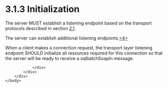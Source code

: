 <html dir="LTR" xmlns:mshelp="http://msdn.microsoft.com/mshelp" xmlns:ddue="http://ddue.schemas.microsoft.com/authoring/2003/5" xmlns:xlink="http://www.w3.org/1999/xlink" xmlns:tool="http://www.microsoft.com/tooltip">
    <head>
        <meta http-equiv="Content-Type" content="text/html; CHARSET=utf-8"></meta>
        <meta name="save" content="history"></meta>
        <title>3.1.3 Initialization</title>
        <xml>
            <mshelp:toctitle title="3.1.3 Initialization"></mshelp:toctitle>
            <mshelp:rltitle title="[MS-SSNWS]: Initialization"></mshelp:rltitle>
            <mshelp:keyword index="A" term="993e3788-ced0-4ee0-8c42-24ac6f7644c6"></mshelp:keyword>
            <mshelp:attr name="DCSext.ContentType" value="open specification"></mshelp:attr>
            <mshelp:attr name="AssetID" value="993e3788-ced0-4ee0-8c42-24ac6f7644c6"></mshelp:attr>
            <mshelp:attr name="TopicType" value="kbRef"></mshelp:attr>
            <mshelp:attr name="DCSext.Title" value="[MS-SSNWS]: Initialization" />
        </xml>
    </head>
    <body>
        <div id="header">
            <h1 class="heading">3.1.3 Initialization</h1>
        </div>
        <div id="mainSection">
            <div id="mainBody">
                <div id="allHistory" class="saveHistory"></div>
                <div id="sectionSection0" class="section" name="collapseableSection">
                    

<p>The server MUST establish a listening endpoint based on the
transport protocols described in section <a href="e8f41ce4-6167-4a7d-a224-653e6f45af17.htm">2.1</a>.</p>

<p>The server can establish additional listening endpoints.<a id="Appendix_A_Target_4"></a><a href="e56c5b72-2f3e-4fdd-9e51-2e586325ca89.htm#Appendix_A_4" aria-label="Product behavior note 4">&lt;4&gt;</a></p>

<p>When a client makes a connection request, the transport
layer listening endpoint SHOULD initialize all resources required for this
connection so that the server will be ready to receive a sqlbatchSoapIn
message.</p>


                </div>
            </div>
        </div>
    </body>
</html>